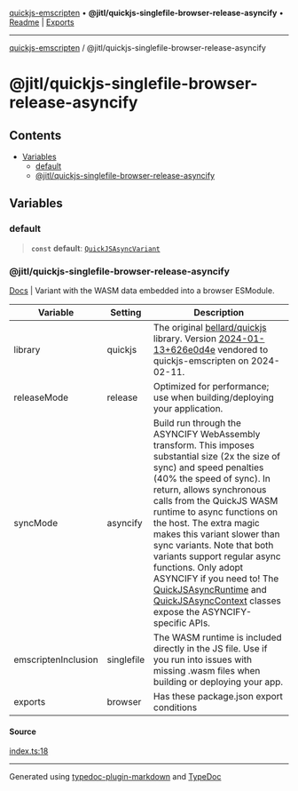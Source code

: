 [quickjs-emscripten](../../packages.md) • **@jitl/quickjs-singlefile-browser-release-asyncify** • [Readme](README.md) \| [Exports](exports.md)

***

[quickjs-emscripten](../../packages.md) / @jitl/quickjs-singlefile-browser-release-asyncify

# @jitl/quickjs-singlefile-browser-release-asyncify

## Contents

- [Variables](exports.md#variables)
  - [default](exports.md#default)
  - [@jitl/quickjs-singlefile-browser-release-asyncify](exports.md#jitlquickjs-singlefile-browser-release-asyncify)

## Variables

### default

> **`const`** **default**: [`QuickJSAsyncVariant`](../../quickjs-emscripten/interfaces/QuickJSAsyncVariant.md)

### @jitl/quickjs-singlefile-browser-release-asyncify

[Docs](https://github.com/justjake/quickjs-emscripten/blob/main/doc/@jitl/quickjs-singlefile-browser-release-asyncify/README.md) |
Variant with the WASM data embedded into a browser ESModule.

| Variable            |    Setting                     |    Description    |
| --                  | --                             | --                |
| library             | quickjs             | The original [bellard/quickjs](https://github.com/bellard/quickjs) library. Version [2024-01-13+626e0d4e](https://github.com/bellard/quickjs/commit/626e0d4e60db2b81a0505fa9c61941e608624e7e) vendored to quickjs-emscripten on 2024-02-11. |
| releaseMode         | release         | Optimized for performance; use when building/deploying your application. |
| syncMode            | asyncify            | Build run through the ASYNCIFY WebAssembly transform. This imposes substantial size (2x the size of sync) and speed penalties (40% the speed of sync). In return, allows synchronous calls from the QuickJS WASM runtime to async functions on the host. The extra magic makes this variant slower than sync variants. Note that both variants support regular async functions. Only adopt ASYNCIFY if you need to! The [QuickJSAsyncRuntime](https://github.com/justjake/quickjs-emscripten/blob/main/doc/quickjs-emscripten/classes/QuickJSAsyncRuntime.md) and [QuickJSAsyncContext](https://github.com/justjake/quickjs-emscripten/blob/main/doc/quickjs-emscripten/classes/QuickJSAsyncContext.md) classes expose the ASYNCIFY-specific APIs. |
| emscriptenInclusion | singlefile | The WASM runtime is included directly in the JS file. Use if you run into issues with missing .wasm files when building or deploying your app. |
| exports             | browser                  | Has these package.json export conditions |

#### Source

[index.ts:18](https://github.com/justjake/quickjs-emscripten/blob/main/packages/variant-quickjs-singlefile-browser-release-asyncify/src/index.ts#L18)

***

Generated using [typedoc-plugin-markdown](https://www.npmjs.com/package/typedoc-plugin-markdown) and [TypeDoc](https://typedoc.org/)

